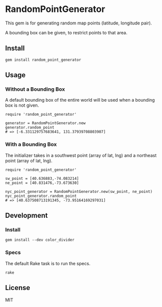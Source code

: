 # RandomPointGenerator

This gem is for generating random map points (latitude, longitude pair).

A bounding box can be given, to restrict points to that area.

## Install

```
gem install random_point_generator
```

## Usage

### Without a Bounding Box

A default bounding box of the entire world will be used when a bounding box is
not given.

```
require 'random_point_generator'

generator = RandomPointGenerator.new
generator.random_point
# => [-6.331129757683641, 131.37939708803907]
```

### With a Bounding Box

The initializer takes in a southwest point (array of lat, lng) and a northeast
point (array of lat, lng).


```
require 'random_point_generator'

sw_point = [40.636883,-74.083214]
ne_point = [40.831476,-73.673630]

nyc_point_generator = RandomPointGenerator.new(sw_point, ne_point)
nyc_point_generator.random_point
# => [40.637508713191345, -73.95164169297031]
```

## Development

### Install

```
gem install --dev color_divider
```

### Specs

The default Rake task is to run the specs.

```
rake
```

## License

MIT

